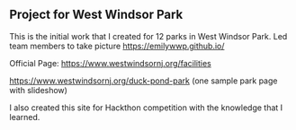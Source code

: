 ## Project for West Windsor Park 
This is the initial work that I created for 12 parks in West Windsor Park.
Led team members to take picture 
https://emilywwp.github.io/


Official Page: 
https://www.westwindsornj.org/facilities

https://www.westwindsornj.org/duck-pond-park  (one sample park page with slideshow)

I also created this site for Hackthon competition with the knowledge that I learned.

